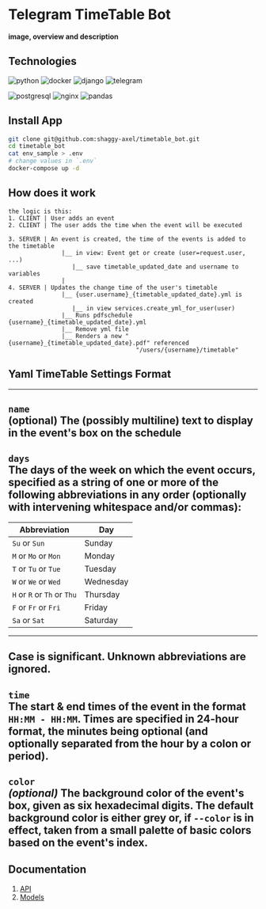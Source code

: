 # Telegram TimeTable Bot
__image, overview and description__

## Technologies
![python](https://img.shields.io/badge/Python-000000?style=for-the-badge&logo=Python)
![docker](https://img.shields.io/badge/Docker-000000?style=for-the-badge&logo=Docker)
![django](https://img.shields.io/badge/Django-000000?style=for-the-badge&logo=Django)
![telegram](https://img.shields.io/badge/Aiogram-000000?style=for-the-badge&logo=Telegram)


![postgresql](https://img.shields.io/badge/PostgreSQL-000000?style=for-the-badge&logo=PostgreSQL)
![nginx](https://img.shields.io/badge/Nginx-000000?style=for-the-badge&logo=Nginx&logoColor=green)
![pandas](https://img.shields.io/badge/Pandas-000000?style=for-the-badge&logo=Pandas)

## Install App

```bash
git clone git@github.com:shaggy-axel/timetable_bot.git
cd timetable_bot
cat env_sample > .env
# change values in `.env`
docker-compose up -d
```

## How does it work

```
the logic is this:
1. CLIENT | User adds an event
2. CLIENT | The user adds the time when the event will be executed

3. SERVER | An event is created, the time of the events is added to the timetable
               |__ in view: Event get or create (user=request.user, ...)
                  |__ save timetable_updated_date and username to variables
               |
4. SERVER | Updates the change time of the user's timetable
               |__ {user.username}_{timetable_updated_date}.yml is created
                  |__ in view services.create_yml_for_user(user)
               |__ Runs pdfschedule {username}_{timetable_updated_date}.yml
               |__ Remove yml file
               |__ Renders a new "{username}_{timetable_updated_date}.pdf" referenced
                                    "/users/{username}/timetable"
```

## Yaml TimeTable Settings Format
------------------------------------------------
__`name`__ <br>
   **(optional)** The __(possibly multiline)__ text to display in the event's box on
   the schedule
------------------------------------------------
__`days`__ <br>
   The days of the week on which the event occurs, specified as a string of one
   or more of the following abbreviations in any order (optionally with
   intervening whitespace and/or commas):
------------------------------------------------

   |Abbreviation                        |Day
   |------------------------------------|----------
   |`Su` or `Sun`                       |Sunday
   |`M` or `Mo` or `Mon`                |Monday
   |`T` or `Tu` or `Tue`                |Tuesday
   |`W` or `We` or `Wed`                |Wednesday
   |`H` or `R` or `Th` or `Thu`         |Thursday
   |`F` or `Fr` or `Fri`                |Friday
   |`Sa` or `Sat`                       |Saturday
   ------------------------------------------------
   Case is significant.  Unknown abbreviations are ignored.
------------------------------------------------
__`time`__ <br>
   The start & end times of the event in the format `HH:MM - HH:MM`.  Times
   are specified in 24-hour format, the minutes being optional (and optionally
   separated from the hour by a colon or period).
------------------------------------------------
__`color`__ <br>
   *(optional)* The background color of the event's box, given as six
   hexadecimal digits.  The default background color is either grey or, if
   `--color` is in effect, taken from a small palette of basic colors based
   on the event's index.
------------------------------------------------


## Documentation
1. [API]()
2. [Models]()
